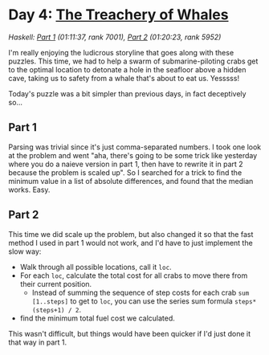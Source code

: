 # Day 4: [The Treachery of Whales](https://adventofcode.com/2021/day/7)
*Haskell: [Part 1](https://github.com/DestyNova/advent_of_code_2021/blob/main/day7/Part1.hs) (01:11:37, rank 7001), [Part 2](https://github.com/DestyNova/advent_of_code_2021/blob/main/day7/Part2.hs) (01:20:23, rank 5952)*

I'm really enjoying the ludicrous storyline that goes along with these puzzles. This time, we had to help a swarm of submarine-piloting crabs get to the optimal location to detonate a hole in the seafloor above a hidden cave, taking us to safety from a whale that's about to eat us. Yesssss!

Today's puzzle was a bit simpler than previous days, in fact deceptively so...

## Part 1
Parsing was trivial since it's just comma-separated numbers. I took one look at the problem and went "aha, there's going to be some trick like yesterday where you do a naieve version in part 1, then have to rewrite it in part 2 because the problem is scaled up". So I searched for a trick to find the minimum value in a list of absolute differences, and found that the median works. Easy.

## Part 2
This time we did scale up the problem, but also changed it so that the fast method I used in part 1 would not work, and I'd have to just implement the slow way:

* Walk through all possible locations, call it `loc`.
* For each `loc`, calculate the total cost for all crabs to move there from their current position.
  * Instead of summing the sequence of step costs for each crab `sum [1..steps]` to get to `loc`, you can use the series sum formula `steps*(steps+1) / 2`.
* find the minimum total fuel cost we calculated.

This wasn't difficult, but things would have been quicker if I'd just done it that way in part 1.
